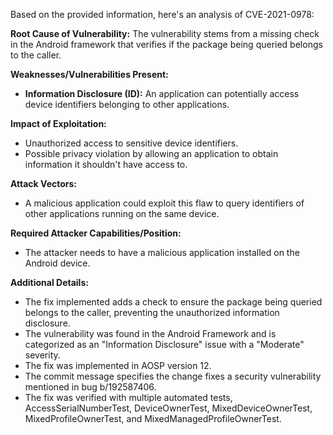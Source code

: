 Based on the provided information, here's an analysis of CVE-2021-0978:

**Root Cause of Vulnerability:**
The vulnerability stems from a missing check in the Android framework that verifies if the package being queried belongs to the caller.

**Weaknesses/Vulnerabilities Present:**
- **Information Disclosure (ID):**  An application can potentially access device identifiers belonging to other applications.

**Impact of Exploitation:**
- Unauthorized access to sensitive device identifiers.
- Possible privacy violation by allowing an application to obtain information it shouldn't have access to.

**Attack Vectors:**
- A malicious application could exploit this flaw to query identifiers of other applications running on the same device.

**Required Attacker Capabilities/Position:**
- The attacker needs to have a malicious application installed on the Android device.

**Additional Details:**
- The fix implemented adds a check to ensure the package being queried belongs to the caller, preventing the unauthorized information disclosure.
- The vulnerability was found in the Android Framework and is categorized as an "Information Disclosure" issue with a "Moderate" severity.
- The fix was implemented in AOSP version 12.
- The commit message specifies the change fixes a security vulnerability mentioned in bug b/192587406.
- The fix was verified with multiple automated tests, AccessSerialNumberTest, DeviceOwnerTest, MixedDeviceOwnerTest, MixedProfileOwnerTest, and MixedManagedProfileOwnerTest.